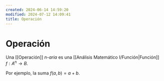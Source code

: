 ```yaml
---
created: 2024-06-14 14:59:20
modified: 2024-07-12 14:09:41
title: Operación
---
```


# Operación

Una [[Operación]] *n-aria* es una [[Análisis Matemático I/Función|Función]] $f: A^n \rightarrow B$.

Por ejemplo, la suma $f(a, b) = a + b$.
